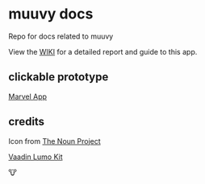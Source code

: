 # muuvy docs

Repo for docs related to muuvy

View the [WIKI](https://github.com/muuvy/docs/wiki) for a detailed report and guide to this app.

## clickable prototype

[Marvel App](https://marvelapp.com/8hibb2g)

## credits

Icon from [The Noun Project](https://thenounproject.com/term/cow/630231/)

[Vaadin Lumo Kit](https://v.vaadin.com/lumo-ui-kit-for-sketch)

:cow:
